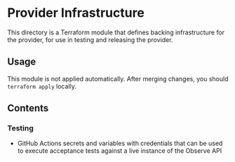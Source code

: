 # Provider Infrastructure

This directory is a Terraform module that defines backing infrastructure for the provider, for use in testing and releasing the provider.

## Usage

This module is not applied automatically. After merging changes, you should `terraform apply` locally.

## Contents

### Testing

* GitHub Actions secrets and variables with credentials that can be used to execute acceptance tests against a live instance of the Observe API
